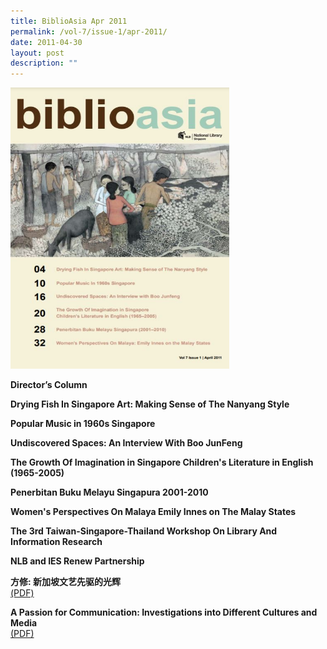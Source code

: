 ```yaml
---
title: BiblioAsia Apr 2011
permalink: /vol-7/issue-1/apr-2011/
date: 2011-04-30
layout: post
description: ""
---
```

<img style="width: 350px; height: 450px;" src="/images/vol-7-issue-1/Apr%202011.JPG">

**Director’s Column**

**Drying Fish In Singapore Art: Making Sense of The Nanyang Style** <br>

**Popular Music in 1960s Singapore** <br>

**Undiscovered Spaces: An Interview With Boo JunFeng** <br>

**The Growth Of Imagination in Singapore Children's Literature in English (1965-2005)** <br>

**Penerbitan Buku Melayu Singapura 2001-2010** <br>

**Women's Perspectives On Malaya Emily Innes on The Malay States** <br>

**The 3rd Taiwan-Singapore-Thailand Workshop On Library And Information Research** <br>

**NLB and IES Renew Partnership** <br>

**方修: 新加坡文艺先驱的光辉** <br>
[(PDF)](/files/pdf/vol-6/issue-3/v6-issue3_FangXiu.pdf)

**A Passion for Communication: Investigations into Different Cultures and Media** <br>
[(PDF)](/files/pdf/vol-6/issue-3/v6-issue3_CulturesMedia.pdf)